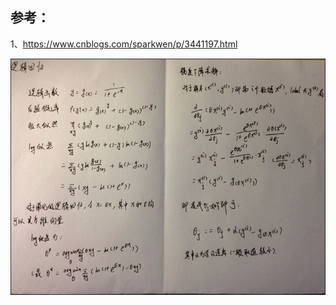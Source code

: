 ## 参考：

1、https://www.cnblogs.com/sparkwen/p/3441197.html

![](/assets/topic2_logistic_regression.jpg)